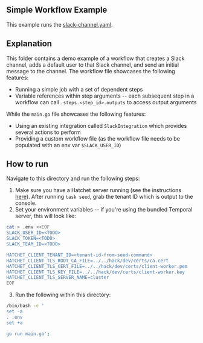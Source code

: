 ## Simple Workflow Example

This example runs the [slack-channel.yaml](./.hatchet/slack-channel.yaml).

## Explanation

This folder contains a demo example of a workflow that creates a Slack channel, adds a default user to that Slack channel, and send an initial message to the channel. The workflow file showcases the following features:

- Running a simple job with a set of dependent steps
- Variable references within step arguments -- each subsequent step in a workflow can call `.steps.<step_id>.outputs` to access output arguments

While the `main.go` file showcases the following features:

- Using an existing integration called `SlackIntegration` which provides several actions to perform
- Providing a custom workflow file (as the workflow file needs to be populated with an env var `$SLACK_USER_ID`)

## How to run

Navigate to this directory and run the following steps:

1. Make sure you have a Hatchet server running (see the instructions [here](../../README.md)). After running `task seed`, grab the tenant ID which is output to the console.
2. Set your environment variables -- if you're using the bundled Temporal server, this will look like:

```sh
cat > .env <<EOF
SLACK_USER_ID=<TODO>
SLACK_TOKEN=<TODO>
SLACK_TEAM_ID=<TODO>

HATCHET_CLIENT_TENANT_ID=<tenant-id-from-seed-command>
HATCHET_CLIENT_TLS_ROOT_CA_FILE=../../hack/dev/certs/ca.cert
HATCHET_CLIENT_TLS_CERT_FILE=../../hack/dev/certs/client-worker.pem
HATCHET_CLIENT_TLS_KEY_FILE=../../hack/dev/certs/client-worker.key
HATCHET_CLIENT_TLS_SERVER_NAME=cluster
EOF
```

3. Run the following within this directory:

```sh
/bin/bash -c '
set -a
. .env
set +a

go run main.go';
```
